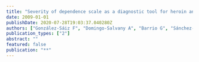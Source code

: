 ```yaml
---
title: "Severity of dependence scale as a diagnostic tool for heroin and cocaine dependence."
date: 2009-01-01
publishDate: 2020-07-28T19:03:37.040280Z
authors: ["González-Sáiz F", "Domingo-Salvany A", "Barrio G", "Sánchez-Niubó A", "Brugal MT", "de la Fuente L", "Alonso J"]
publication_types: ["2"]
abstract: ""
featured: false
publication: "**"
---
```



